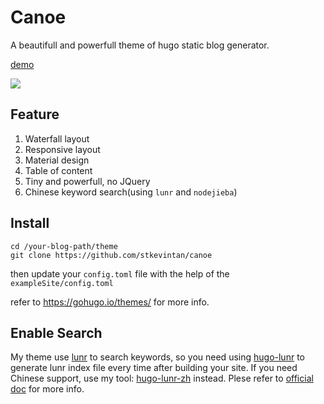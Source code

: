 # Canoe

A beautifull and powerfull theme of hugo static blog generator.   

[demo](https://keyin.me)   

![](https://raw.githubusercontent.com/stkevintan/canoe/master/images/screenshot.png)


## Feature

1. Waterfall layout
2. Responsive layout
3. Material design  
4. Table of content
5. Tiny and powerfull, no JQuery
5. Chinese keyword search(using `lunr` and `nodejieba`)  


## Install

```
cd /your-blog-path/theme
git clone https://github.com/stkevintan/canoe
```

then update your `config.toml` file with the help of the `exampleSite/config.toml`



refer to <https://gohugo.io/themes/> for more info.


## Enable Search
My theme use [lunr](https://lunrjs.com/) to search keywords, so you need using [hugo-lunr](https://www.npmjs.com/package/hugo-lunr) to generate lunr index file every time after building your site. If you need Chinese support, use my tool:  [hugo-lunr-zh](https://www.npmjs.com/package/hugo-lunr-zh) instead. Plese refer to [official doc](https://gohugo.io/tools/search/#readout) for more info.
